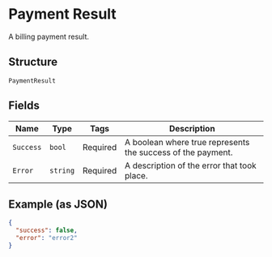 
# Payment Result

A billing payment result.

## Structure

`PaymentResult`

## Fields

| Name | Type | Tags | Description |
|  --- | --- | --- | --- |
| `Success` | `bool` | Required | A boolean where true represents the success of the payment. |
| `Error` | `string` | Required | A description of the error that took place. |

## Example (as JSON)

```json
{
  "success": false,
  "error": "error2"
}
```

